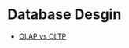 # Database Desgin

- [OLAP vs OLTP](https://github.com/fegvilela/til/blob/main/database-design/01-OLAP-vs-OLTP.md)
